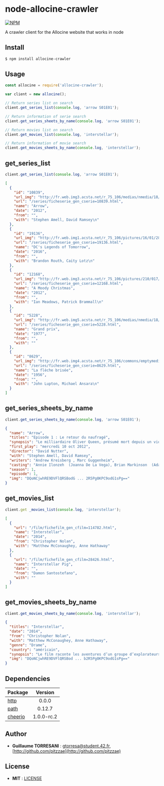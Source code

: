 # node-allocine-crawler

[![NPM](https://nodei.co/npm/allocine-crawler.png)](https://nodei.co/npm/allocine-crawler/)


A crawler client for the Allocine website that works in node

Install
-------

```bash
$ npm install allocine-crawler
```

Usage
-------

```javascript
const allocine = require('allocine-crawler');

var client = new allocine();

// Return series list on search
client.get_series_list(console.log, 'arrow S01E01');

// Return information of serie search
client.get_series_sheets_by_name(console.log, 'arrow S01E01');

// Return movies list on search
client.get_movies_list(console.log, 'interstellar');

// Return information of movie search
client.get_movies_sheets_by_name(console.log, 'interstellar');
```

get\_series\_list
-------

```javascript
client.get_series_list(console.log, 'arrow S01E01');
```
```json
[
  {
    "id": "10839",
    "url_img": "http://fr.web.img3.acsta.net/r_75_106/medias/nmedia/18/90/71/79/20214705.jpg",
    "url": "/series/ficheserie_gen_cserie=10839.html",
    "name": "Arrow",
    "date": "2012",
    "from": "",
    "with": "Stephen Amell, David Ramsey\n"
  },
  {
    "id": "19136",
    "url_img": "http://fr.web.img1.acsta.net/r_75_106/pictures/16/01/28/09/49/549610.jpg",
    "url": "/series/ficheserie_gen_cserie=19136.html",
    "name": "DC's Legends of Tomorrow",
    "date": "2016",
    "from": "",
    "with": "Brandon Routh, Caity Lotz\n"
  },
  {
    "id": "12168",
    "url_img": "http://fr.web.img3.acsta.net/r_75_106/pictures/210/017/21001783_20130426165143363.jpg",
    "url": "/series/ficheserie_gen_cserie=12168.html",
    "name": "A Moody Christmas",
    "date": "2012",
    "from": "",
    "with": "Ian Meadows, Patrick Brammall\n"
  },
  {
    "id": "5228",
    "url_img": "http://fr.web.img5.acsta.net/r_75_106/medias/nmedia/18/69/18/31/18865066.jpg",
    "url": "/series/ficheserie_gen_cserie=5228.html",
    "name": "Grand prix",
    "date": "1977",
    "from": "",
    "with": ""
  },
  {
    "id": "8629",
    "url_img": "http://fr.web.img4.acsta.net/r_75_106/commons/emptymedia/Affichette_Recherche.gif",
    "url": "/series/ficheserie_gen_cserie=8629.html",
    "name": "La flèche brisée",
    "date": "1956",
    "from": "",
    "with": "John Lupton, Michael Ansara\n"
  }
]
```

get\_series\_sheets\_by\_name
-------

```javascript
client.get_series_sheets_by_name(console.log, 'arrow S01E01');
```

```json
{
  "name": "Arrow",
  "titles": "Episode 1 : Le retour du naufragé",
  "synopsis": "Le milliardaire Oliver Queen, présumé mort depuis un violent naufrage survenu cinq ans plus tôt, est retrouvé bien en vie dans une île perdue du Pacifique. De retour à Starling City, il est chaleureusement accueilli par Moira, sa mère dévouée, Thea, sa sœur bien-aimée, et Tommy, son meilleur ami. Même si Oliver s'efforce de cacher l'homme qu'il est devenu, son entourage sent que celui-ci a a été durement éprouvé par cet exil forcé. Repenti de ses erreurs passées, le jeune homme cherche la rédemption. Il tente notamment de se réconcilier avec son ex-petite amie, Laurel Lance. Tout en remettant de l'ordre dans sa vie, Oliver se crée une identité secrète, un Archer qui tente de réparer les torts causés par sa famille, combattre les maux de la société et restaurer l'ordre dans la ville. En journée, Oliver joue le riche héritier insouciant et négligent, amateur de jolies femmes, constamment suivi par son chauffeur-garde du corps, John Diggle, prenant soin de dissimuler sa double vie. Il lui faut prendre garde au père de Laurel, le détective Quentin Lance, qui est déterminé à arrêter le justicier qui agit dans l'ombre dans sa ville...",
  "first_play": "mercredi 10 oct 2012",
  "director": "David Nutter",
  "with": "Stephen Amell, David Ramsey",
  "writers": "Andrew Kreisberg , Marc Guggenheim",
  "casting": "Annie Ilonzeh  (Joanna De La Vega), Brian Markinson  (Adam Hunt), Colin Salmon  (Walter Steele)",
  "season": 1,
  "episode": 1,
  "img": "DQoNCjwhRE9DVFlQRSBodG ... 2R5Pg0KPC9odG1sPg=="
}
```

get\_movies\_list
-------

```javascript
client.get _movies_list(console.log, 'interstellar');
```
```json
[
  {
    "url": "/film/fichefilm_gen_cfilm=114782.html",
    "name": "Interstellar",
    "date": "2014",
    "from": "Christopher Nolan",
    "with": "Matthew McConaughey, Anne Hathaway"
  },
  {
    "url": "/film/fichefilm_gen_cfilm=28426.html",
    "name": "Interstellar Pig",
    "date": "",
    "from": "Damon Santostefano",
    "with": ""
  }
]
```

get\_movies\_sheets\_by\_name
-------

```javascript
client.get_movies_sheets_by_name(console.log, 'interstellar');
```

```json
{
  "titles": "Interstellar",
  "date": "2014",
  "from": "Christopher Nolan",
  "with": "Matthew McConaughey, Anne Hathaway",
  "genre": "Drame",
  "country": "américain",
  "synopsis": "Le film raconte les aventures d’un groupe d’explorateurs qui utilisent une faille récemment découverte dans l’espace-temps afin de repousser les limites humaines et partir à la conquête des distances astronomiques dans un voyage interstellaire.",
  "img": "DQoNCjwhRE9DVFlQRSBod ... b2R5Pg0KPC9odG1sPg=="
}
```

Dependencies
-------

Package | Version
--- |:---:
[http](https://www.npmjs.com/package/http) | 0.0.0
[path](https://www.npmjs.com/package/path) | 0.12.7
[cheerio](https://www.npmjs.com/package/cheerio) | 1.0.0-rc.2

Author
-------

 - **Guillaume TORRESANI** : <gtorresa@student.42.fr>, [http://github.com/pitzzae](http://github.com/pitzzae)

License
-------

 - **MIT** : [LICENSE](https://github.com/pitzzae/allocine-crawler/blob/master/LICENSE)